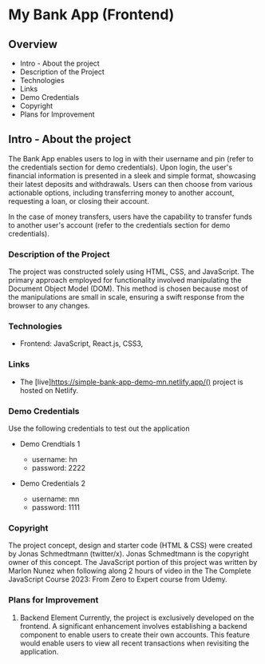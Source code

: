 # My Bank App (Frontend)

## Overview

- Intro - About the project
- Description of the Project
- Technologies
- Links
- Demo Credentials
- Copyright
- Plans for Improvement

## Intro - About the project

The Bank App enables users to log in with their username and pin (refer to the credentials section for demo credentials). Upon login, the user's financial information is presented in a sleek and simple format, showcasing their latest deposits and withdrawals. Users can then choose from various actionable options, including transferring money to another account, requesting a loan, or closing their account.

In the case of money transfers, users have the capability to transfer funds to another user's account (refer to the credentials section for demo credentials).

### Description of the Project

The project was constructed solely using HTML, CSS, and JavaScript. The primary approach employed for functionality involved manipulating the Document Object Model (DOM). This method is chosen because most of the manipulations are small in scale, ensuring a swift response from the browser to any changes.

### Technologies

- Frontend: JavaScript, React.js, CSS3,

### Links

- The [live]https://simple-bank-app-demo-mn.netlify.app/() project is hosted on Netlify.

### Demo Credentials

Use the following credentials to test out the application

- Demo Crendtials 1

  - username: hn
  - password: 2222

- Demo Credentials 2
  - username: mn
  - password: 1111

### Copyright

The project concept, design and starter code (HTML & CSS) were created by Jonas Schmedtmann (twitter/x). Jonas Schmedtmann is the copyright owner of this concept. The JavaScript portion of this project was written by Marlon Nunez when following along 2 hours of video in the The Complete JavaScript Course 2023: From Zero to Expert course from Udemy.

### Plans for Improvement

1. Backend Element
   Currently, the project is exclusively developed on the frontend. A significant enhancement involves establishing a backend component to enable users to create their own accounts. This feature would enable users to view all recent transactions when revisiting the application.
